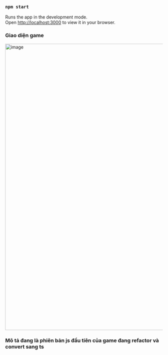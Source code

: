 
### `npm start`

Runs the app in the development mode.\
Open [http://localhost:3000](http://localhost:3000) to view it in your browser.

### Giao diện game
<img width="915" alt="image" src="https://github.com/VinhDinh1/caro_game/assets/93752235/e2354fdf-a63a-4d49-acb8-abd883fd1d9e">

### Mô tả đang là phiên bản js đầu tiên của game đang refactor và convert sang ts 
